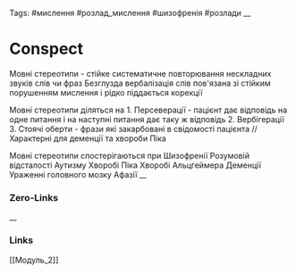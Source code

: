 Tags: #мислення #розлад_мислення #шизофренія  #розлади 
__
# Conspect
Мовні стереотипи - стійке систематичне повторювання нескладних звуків слів чи фраз
	Безглузда вербалізація слів пов'язана зі стійким порушенням мислення і рідко піддається корекції

Мовні стереотипи діляться на
	1. Персеверації - пацієнт дає відповідь на одне питання і на наступні питання дає таку ж відповідь
	2. Вербігерації
	3. Стоячі оберти - фрази які закарбовані в свідомості пацієнта // Характерні для деменції та хвороби Піка

Мовні стереотипи спостерігаються при
	Шизофренії
	Розумовій відсталості
	Аутизму
	Хворобі Піка
	Хворобі Альцгеймера
	Деменції
	Ураженні головного мозку
	Афазії
__
### Zero-Links

__
### Links
[[Модуль_2]]